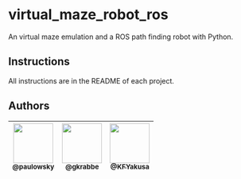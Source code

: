 # virtual_maze_robot_ros
An virtual maze emulation and a ROS path finding robot with Python.

## Instructions
All instructions are in the README of each project.

## Authors
| [<img src="https://github.com/paulowsky.png?size=80" width=80><br><sub>@paulowsky</sub>](https://github.com/paulowsky) | [<img src="https://github.com/gkrabbe.png?size=80" width=80><br><sub>@gkrabbe</sub>](https://github.com/gkrabbe) | [<img src="https://github.com/KFYakusa.png?size=80" width=80><br><sub>@KFYakusa</sub>](https://github.com/KFYakusa) |
| :---: | :---: | :---: |
